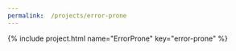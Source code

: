 ```yaml
---
permalink:  /projects/error-prone
---
```


{% include project.html name="ErrorProne" key="error-prone" %}
